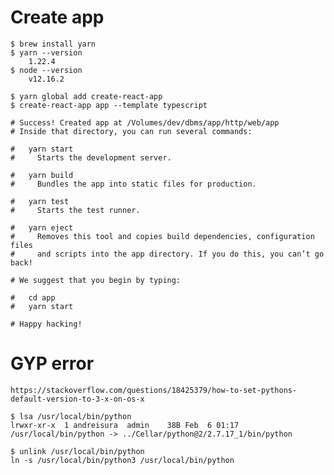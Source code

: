 
# Create app

    $ brew install yarn
    $ yarn --version 
        1.22.4
    $ node --version
        v12.16.2

    $ yarn global add create-react-app
    $ create-react-app app --template typescript

    # Success! Created app at /Volumes/dev/dbms/app/http/web/app
    # Inside that directory, you can run several commands:

    #   yarn start
    #     Starts the development server.

    #   yarn build
    #     Bundles the app into static files for production.

    #   yarn test
    #     Starts the test runner.

    #   yarn eject
    #     Removes this tool and copies build dependencies, configuration files
    #     and scripts into the app directory. If you do this, you can’t go back!

    # We suggest that you begin by typing:

    #   cd app
    #   yarn start

    # Happy hacking!


# GYP error

    https://stackoverflow.com/questions/18425379/how-to-set-pythons-default-version-to-3-x-on-os-x

    $ lsa /usr/local/bin/python
    lrwxr-xr-x  1 andreisura  admin    38B Feb  6 01:17 /usr/local/bin/python -> ../Cellar/python@2/2.7.17_1/bin/python

    $ unlink /usr/local/bin/python
    ln -s /usr/local/bin/python3 /usr/local/bin/python


